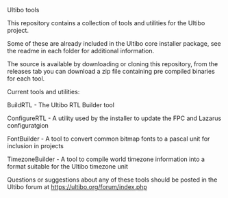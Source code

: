 Ultibo tools

This repository contains a collection of tools and utilities for the Ultibo project.

Some of these are already included in the Ultibo core installer package, see the readme in each folder for additional information.

The source is available by downloading or cloning this repository, from the releases tab you can download a zip file containing pre compiled binaries for each tool.

Current tools and utilities:

BuildRTL - The Ultibo RTL Builder tool

ConfigureRTL - A utility used by the installer to update the FPC and Lazarus configuratgion

FontBuilder - A tool to convert common bitmap fonts to a pascal unit for inclusion in projects

TimezoneBuilder - A tool to compile world timezone information into a format suitable for the Ultibo timezone unit


Questions or suggestions about any of these tools should be posted in the Ultibo forum at https://ultibo.org/forum/index.php